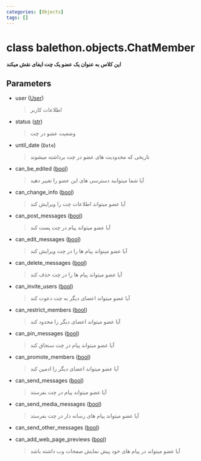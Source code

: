 ```yaml
---
categories: [Objects]
tags: []
---
```


<h1>class balethon.objects.<strong>ChatMember</strong></h1>

<p align="left" dir="rtl"><strong>این کلاس به عنوان یک عضو یک چت ایفای نقش میکند</strong></p>

<h2>Parameters</h2>

<ul>
<li>user (<a href="https://balethon.ir/posts/user">User</a>)<blockquote dir="rtl">
<p>اطلاعات کاربر</p>
</blockquote>
</li>
</ul>
<ul>
<li>status (<a href="https://docs.python.org/3/library/stdtypes.html#str">str</a>)<blockquote dir="rtl">
<p>وضعیت عضو در چت</p>
</blockquote>
</li>
</ul>
<ul>
<li>until_date (<code>Date</code>)<blockquote dir="rtl">
<p>تاریخی که محدودیت های عضو در چت برداشته میشوند</p>
</blockquote>
</li>
</ul>
<ul>
<li>can_be_edited (<a href="https://docs.python.org/3/library/functions.html#bool">bool</a>)<blockquote dir="rtl">
<p>آیا شما میتوانید دسترسی های این عضو را تغییر دهید</p>
</blockquote>
</li>
</ul>
<ul>
<li>can_change_info (<a href="https://docs.python.org/3/library/functions.html#bool">bool</a>)<blockquote dir="rtl">
<p>آیا عضو میتواند اطلاعات چت را ویرایش کند</p>
</blockquote>
</li>
</ul>
<ul>
<li>can_post_messages (<a href="https://docs.python.org/3/library/functions.html#bool">bool</a>)<blockquote dir="rtl">
<p>آیا عضو میتواند پیام در چت پست کند</p>
</blockquote>
</li>
</ul>
<ul>
<li>can_edit_messages (<a href="https://docs.python.org/3/library/functions.html#bool">bool</a>)<blockquote dir="rtl">
<p>آیا عضو میتواند پیام ها را در چت ویرایش کند</p>
</blockquote>
</li>
</ul>
<ul>
<li>can_delete_messages (<a href="https://docs.python.org/3/library/functions.html#bool">bool</a>)<blockquote dir="rtl">
<p>آیا عضو میتواند پیام ها را در چت حذف کند</p>
</blockquote>
</li>
</ul>
<ul>
<li>can_invite_users (<a href="https://docs.python.org/3/library/functions.html#bool">bool</a>)<blockquote dir="rtl">
<p>آیا عضو میتواند اعضای دیگر به چت دعوت کند</p>
</blockquote>
</li>
</ul>
<ul>
<li>can_restrict_members (<a href="https://docs.python.org/3/library/functions.html#bool">bool</a>)<blockquote dir="rtl">
<p>آیا عضو میتواند اعضای دیگر را محدود کند</p>
</blockquote>
</li>
</ul>
<ul>
<li>can_pin_messages (<a href="https://docs.python.org/3/library/functions.html#bool">bool</a>)<blockquote dir="rtl">
<p>آیا عضو میتواند پیام در چت سنجاق کند</p>
</blockquote>
</li>
</ul>
<ul>
<li>can_promote_members (<a href="https://docs.python.org/3/library/functions.html#bool">bool</a>)<blockquote dir="rtl">
<p>آیا عضو میتواند اعضای دیگر را ادمین کند</p>
</blockquote>
</li>
</ul>
<ul>
<li>can_send_messages (<a href="https://docs.python.org/3/library/functions.html#bool">bool</a>)<blockquote dir="rtl">
<p>آیا عضو میتواند پیام در چت بفرستد</p>
</blockquote>
</li>
</ul>
<ul>
<li>can_send_media_messages (<a href="https://docs.python.org/3/library/functions.html#bool">bool</a>)<blockquote dir="rtl">
<p>آیا عضو میتواند پیام های رسانه دار در چت بفرستد</p>
</blockquote>
</li>
</ul>
<ul>
<li>can_send_other_messages (<a href="https://docs.python.org/3/library/functions.html#bool">bool</a>)<blockquote dir="rtl"></blockquote>
</li>
</ul>
<ul>
<li>can_add_web_page_previews (<a href="https://docs.python.org/3/library/functions.html#bool">bool</a>)<blockquote dir="rtl">
<p>آیا عضو میتواند در پیام های خود پیش نمایش صفحات وب داشته باشد</p>
</blockquote>
</li>
</ul>